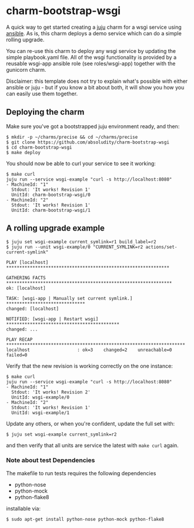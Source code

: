 charm-bootstrap-wsgi
====================

A quick way to get started creating a [juju][1] charm for a wsgi service
using [ansible][2]. As is, this charm deploys a demo service which can
do a simple rolling upgrade.

You can re-use this charm to deploy any wsgi service by updating the
simple playbook.yaml file. All of the wsgi functionality is provided
by a reusable wsgi-app ansible role (see roles/wsgi-app) together
with the gunicorn charm.

Disclaimer: this template does not try to explain what's possible with
either ansible or juju - but if you know a bit about both, it will
show you how you can easily use them together.


## Deploying the charm

Make sure you've got a bootstrapped juju environment ready, and then:

```
$ mkdir -p ~/charms/precise && cd ~/charms/precise
$ git clone https://github.com/absoludity/charm-bootstrap-wsgi
$ cd charm-bootstrap-wsgi
$ make deploy
```

You should now be able to curl your service to see it working:

```
$ make curl
juju run --service wsgi-example "curl -s http://localhost:8080"
- MachineId: "1"
  Stdout: 'It works! Revision 1'
  UnitId: charm-bootstrap-wsgi/0
- MachineId: "2"
  Stdout: 'It works! Revision 1'
  UnitId: charm-bootstrap-wsgi/1
```

## A rolling upgrade example

```
$ juju set wsgi-example current_symlink=r1 build_label=r2
$ juju run --unit wsgi-example/0 "CURRENT_SYMLINK=r2 actions/set-current-symlink"

PLAY [localhost] **************************************************************

GATHERING FACTS ***************************************************************
ok: [localhost]

TASK: [wsgi-app | Manually set current symlink.] ******************************
changed: [localhost]

NOTIFIED: [wsgi-app | Restart wsgi] *******************************************
changed: ...

PLAY RECAP ********************************************************************
localhost                  : ok=3    changed=2    unreachable=0    failed=0
```

Verify that the new revision is working correctly on the one instance:

```
$ make curl
juju run --service wsgi-example "curl -s http://localhost:8080"
- MachineId: "1"
  Stdout: 'It works! Revision 2'
  UnitId: wsgi-example/0
- MachineId: "2"
  Stdout: 'It works! Revision 1'
  UnitId: wsgi-example/1
```

Update any others, or when you're confident, update the full set with:

```
$ juju set wsgi-example current_symlink=r2
```

and then verify that all units are service the latest with `make curl` again.


### Note about test Dependencies
The makefile to run tests requires the following dependencies

- python-nose
- python-mock
- python-flake8

installable via: 

```
$ sudo apt-get install python-nose python-mock python-flake8
```

[1]: http://juju.ubuntu.com/
[2]: http://ansibleworks.com/
